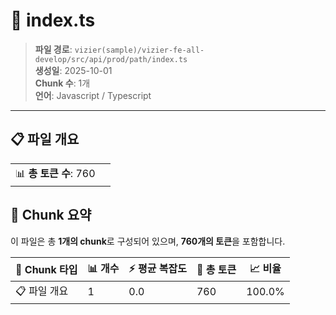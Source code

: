 # 📄 index.ts

> **파일 경로**: `vizier(sample)/vizier-fe-all-develop/src/api/prod/path/index.ts`  
> **생성일**: 2025-10-01  
> **Chunk 수**: 1개  
> **언어**: Javascript / Typescript
---


## 📋 파일 개요

| | |
|--|--|
| 📊 **총 토큰 수**: 760 |  |






## 🧩 Chunk 요약

이 파일은 총 **1개의 chunk**로 구성되어 있으며, **760개의 토큰**을 포함합니다.

| 🧩 Chunk 타입 | 📊 개수 | ⚡ 평균 복잡도 | 📝 총 토큰 | 📈 비율 |
|---------------|--------|-------------|----------|--------|
| 📋 파일 개요 | 1 | 0.0 | 760 | 100.0% |

